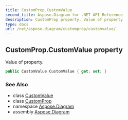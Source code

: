 ```yaml
---
title: CustomProp.CustomValue
second_title: Aspose.Diagram for .NET API Reference
description: CustomProp property. Value of property
type: docs
url: /net/aspose.diagram/customprop/customvalue/
---
```

## CustomProp.CustomValue property

Value of property.

```csharp
public CustomValue CustomValue { get; set; }
```

### See Also

* class [CustomValue](../../customvalue/)
* class [CustomProp](../)
* namespace [Aspose.Diagram](../../customprop/)
* assembly [Aspose.Diagram](../../../)


